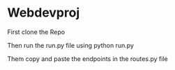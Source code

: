 # Webdevproj



First clone the Repo

Then run the run.py file using python run.py

Them copy and paste the endpoints in the routes.py file

